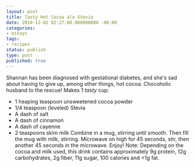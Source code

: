 ```yaml
---
layout: post
title: Tasty Hot Cocoa ala Stevia
date: 2010-12-02 02:27:00.000000000 -08:00
categories:
- essays
tags:
- recipes
status: publish
type: post
published: true
---
```

Shannan has been diagnosed with gestational diabetes, and she's sad about having to give up, among other things, hot cocoa. Chocoholic husband to the rescue! Makes 1 *tasty* cup:
* 1 heaping teaspoon unsweetened cocoa powder
* 1/4 teaspoon (leveled) Stevia
* A dash of salt
* A dash of cinnamon
* A dash of cayenne
* 2 teaspoons skim milk
Combine in a mug, stirring until smooth. Then fill the mug with milk, stirring. Microwave on high for 45 seconds, stir, then another 45 seconds in the microwave. Enjoy!
Note: Depending on the cocoa and milk used, this drink contains approximately 9g protein, 12g carbohydrates, 2g fiber, 11g sugar, 100 calories and <1g fat.
